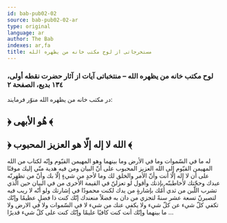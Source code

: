 ```yaml
---
id: bab-pub02-02
source: bab-pub02-02-ar
type: original
language: ar
author: The Bab
indexes: ar,fa
title: مستخرجاتى از لوح مكتب خانه من يظهره الله
---
```

### لوح مكتب خانه من يظهره الله – منتخباتى آيات از آثار حضرت نقطه أولى، ۱۳٤ بديع، الصفحة ۲

در مكتب خانه من يظهره الله منوّر فرمايند:

## ﴿ هُو الأبهی ﴾

## ﴿ الله لا إله إلّا هو العزيز المحبوب ﴾

له ما ‏في ‏السّموات ‏وما ‏في ‏الأرض ‏وما ‏بينهما‏ وهو ‏المهيمن ‏القيّوم ‏وإنّه ‏لكتاب ‏من ‏الله المهيمن ‏القيّوم ‏إلى ‏الله‏ العزيز المحبوب ‏على ‏أنّ ‏البيان ‏ومن‏ فيه هدية منّي ‏إليك موقنًا على أن لا إله إلّا أنت وأنّ الأمر والخلق لك وما لأحدٍ من شيءٍ إلّا بك وأنّ من تظهرنّه عبدك وحجّتك لأخاطبنّه بإذنك وأقول لو تعزلنّ في القيمة الأخرى من في البيان حين الّذي تشرب اللّبن من ثدي أُمّك بإشارةٍ من يدك لكنت محمودًا في إشارتك ولو أنّه لا ريب فيه لتصبرنّ تسعة عشر سنةً لتجزي من دان به فضلاً من‏عندك إنّك ‏كنت ‏ذا فضلٍ عظيمًا ‏وإنّك ‏تكفي ‏كلّ ‏شيء ‏عن كلّ شيء ‏و‏لا يكفي عنك من ‏شيء لا في ‏السّموات ‏ولا ‏في الارض ولا ‏ما بينهما وإنّك ‏أنت كنت‏ كافيًا ‏عليمًا وإنّك كنت على كلّ شيء قديرًا ...